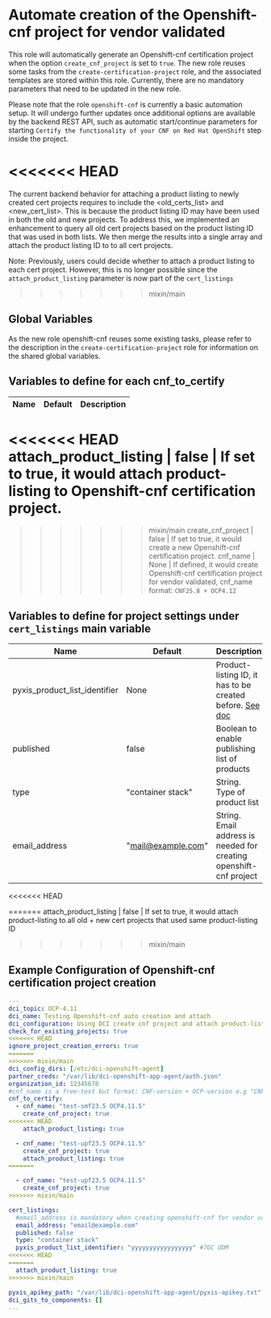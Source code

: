 # Automate creation of the Openshift-cnf project for vendor validated

This role will automatically generate an Openshift-cnf certification project when the option `create_cnf_project` is set to `true`. The new role reuses some tasks from the `create-certification-project` role, and the associated templates are stored within this role. Currently, there are no mandatory parameters that need to be updated in the new role.

Please note that the role `openshift-cnf` is currently a basic automation setup. It will undergo further updates once additional options are available by the backend REST API, such as automatic start/continue parameters for starting `Certify the functionality of your CNF on Red Hat OpenShift` step inside the project.

<<<<<<< HEAD
=======
The current backend behavior for attaching a product listing to newly created cert projects requires to include the <old_certs_list> and <new_cert_list>. This is because the product listing ID may have been used in both the old and new projects. To address this, we implemented an enhancement to query all old cert projects based on the product listing ID that was used in both lists. We then merge the results into a single array and attach the product listing ID to to all cert projects.

Note: Previously, users could decide whether to attach a product listing to each cert project. However, this is no longer possible since the `attach_product_listing` parameter is now part of the `cert_listings`

>>>>>>> mixin/main
## Global Variables
As the new role openshift-cnf reuses some existing tasks, please refer to the description in the `create-certification-project` role for information on the shared global variables.


## Variables to define for each cnf_to_certify

Name                     | Default                                                                    | Description
-------------------      | ------------                                                               | -------------
<<<<<<< HEAD
attach_product_listing   | false                                                                      | If set to true, it would attach product-listing to Openshift-cnf certification project.
=======
>>>>>>> mixin/main
create_cnf_project       | false                                                                      | If set to true, it would create a new Openshift-cnf certification project.
cnf_name                 | None                                                                       | If defined, it would create Openshift-cnf certification project for vendor validated, cnf_name format: `CNF25.8 + OCP4.12`


## Variables to define for project settings under `cert_listings` main variable

Name                          | Default                              | Description
----------------------------- | ------------------------------------ | -------------
pyxis_product_list_identifier | None                                 | Product-listing ID, it has to be created before. [See doc](https://redhat-connect.gitbook.io/red-hat-partner-connect-general-guide/managing-your-account/product-listing)
published                     | false                                | Boolean to enable publishing list of products
type                          | "container stack"                    | String. Type of product list
email_address                 | "mail@example.com"                   | String. Email address is needed for creating openshift-cnf project
<<<<<<< HEAD

=======
attach_product_listing        | false                                | If set to true, it would attach product-listing to all old + new cert projects that used same product-listing ID
>>>>>>> mixin/main


## Example Configuration of Openshift-cnf certification project creation
```yaml
---
dci_topic: OCP-4.11
dci_name: Testing Openshift-cnf auto creation and attach
dci_configuration: Using DCI create cnf project and attach product-list
check_for_existing_projects: true
<<<<<<< HEAD
ignore_project_creation_errors: true
=======
>>>>>>> mixin/main
dci_config_dirs: [/etc/dci-openshift-agent]
partner_creds: "/var/lib/dci-openshift-app-agent/auth.json"
organization_id: 12345678
#cnf_name is a free-text but format: CNF-version + OCP-version e.g "CNF23.5 OCP4.12.9"
cnf_to_certify:
  - cnf_name: "test-smf23.5 OCP4.11.5"
    create_cnf_project: true
<<<<<<< HEAD
    attach_product_listing: true

  - cnf_name: "test-upf23.5 OCP4.11.5"
    create_cnf_project: true
    attach_product_listing: true
=======

  - cnf_name: "test-upf23.5 OCP4.11.5"
    create_cnf_project: true
>>>>>>> mixin/main

cert_listings:
  #email_address is mandatory when creating openshift-cnf for vendor validation but does not hurt to define it
  email_address: "email@example.com"
  published: false
  type: "container stack"
  pyxis_product_list_identifier: "yyyyyyyyyyyyyyyyy" #7GC UDM
<<<<<<< HEAD
=======
  attach_product_listing: true
>>>>>>> mixin/main

pyxis_apikey_path: "/var/lib/dci-openshift-app-agent/pyxis-apikey.txt"
dci_gits_to_components: []
...
```